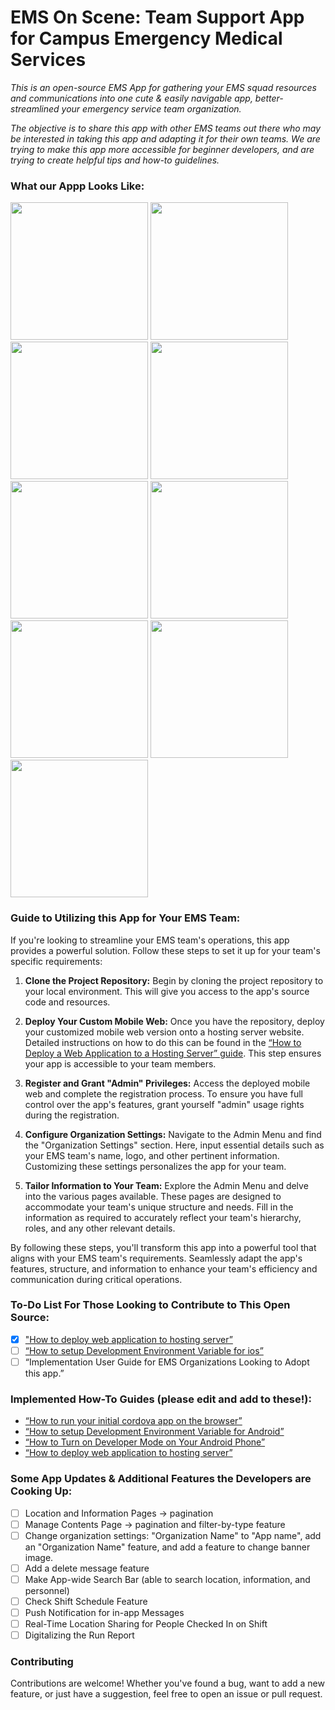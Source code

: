 # EMS On Scene: Team Support App for Campus Emergency Medical Services
*This is an open-source EMS App for gathering your EMS squad resources and communications into one cute & easily navigable app, better-streamlined your emergency service team organization.* 

*The objective is to share this app with other EMS teams out there who may be interested in taking this app and adapting it for their own teams. 
We are trying to make this app  more accessible for beginner developers, and are trying to create helpful tips and how-to guidelines.*

### What our Appp Looks Like:
<img src="./screenshots/screenshot001.png" style="width:220px;">   <img src="./screenshots/screenshot002.png" style="width:220px;">   <img src="./screenshots/check-in-screenshot.png" style="width:220px;">   <img src="./screenshots/check-in-screenshot2.png" style="width:220px;">   <img src="./screenshots/bag-check-screenshot.png" style="width:220px;">   <img src="./screenshots/see-whos-checked-in-screenshot.png" style="width:220px;">   <img src="./screenshots/personnel-screenshot.png" style="width:220px;">   <img src="./screenshots/personnel-details-screenshot.png" style="width:220px;">   <img src="./screenshots/location-lookup-screenshot.png" style="width:220px;">

### Guide to Utilizing this App for Your EMS Team:

If you're looking to streamline your EMS team's operations, this app provides a powerful solution. Follow these steps to set it up for your team's specific requirements:

1.  **Clone the Project Repository:** Begin by cloning the project repository to your local environment. This will give you access to the app's source code and resources.
    
2.  **Deploy Your Custom Mobile Web:** Once you have the repository, deploy your customized mobile web version onto a hosting server website. Detailed instructions on how to do this can be found in the [“How to Deploy a Web Application to a Hosting Server” guide](https://github.com/J-S-Lab/ems-on-scene/blob/main/web/ems-onscene/README.md). This step ensures your app is accessible to your team members.
    
3.  **Register and Grant "Admin" Privileges:** Access the deployed mobile web and complete the registration process. To ensure you have full control over the app's features, grant yourself "admin" usage rights during the registration.
    
4.  **Configure Organization Settings:** Navigate to the Admin Menu and find the "Organization Settings" section. Here, input essential details such as your EMS team's name, logo, and other pertinent information. Customizing these settings personalizes the app for your team.
    
5.  **Tailor Information to Your Team:** Explore the Admin Menu and delve into the various pages available. These pages are designed to accommodate your team's unique structure and needs. Fill in the information as required to accurately reflect your team's hierarchy, roles, and any other relevant details.
    

By following these steps, you'll transform this app into a powerful tool that aligns with your EMS team's requirements. Seamlessly adapt the app's features, structure, and information to enhance your team's efficiency and communication during critical operations.
  
### To-Do List For Those Looking to Contribute to This Open Source:
 - [x] ["How to deploy web application to hosting server”](https://github.com/J-S-Lab/ems-on-scene/blob/main/web/ems-onscene/README.md) 
 - [ ] [“How to setup Development Environment Variable for ios”](https://github.com/J-S-Lab/ems-on-scene/blob/main/cordova/emsoncall/ios.md)
 - [ ] “Implementation User Guide for EMS Organizations Looking to Adopt this app.”

### Implemented How-To Guides (please edit and add to these!):
* [“How to run your initial cordova app on the browser”](https://github.com/J-S-Lab/ems-on-scene/tree/main/cordova/emsoncall/browser.md)
* [“How to setup Development Environment Variable for Android”](https://github.com/J-S-Lab/ems-on-scene/blob/main/cordova/emsoncall/android.md)
* [“How to Turn on Developer Mode on Your Android Phone”](https://github.com/J-S-Lab/ems-on-scene/blob/main/cordova/emsoncall/android-developer-mode.md) 
* [“How to deploy web application to hosting server”](https://github.com/J-S-Lab/ems-on-scene/blob/main/web/ems-onscene/README.md)

### Some App Updates & Additional Features the Developers are Cooking Up:
 - [ ] Location and Information Pages -> pagination
 - [ ] Manage Contents Page -> pagination and filter-by-type feature
 - [ ] Change organization settings: "Organization Name" to "App name", add an "Organization Name" feature, and add a feature to change banner image.
 - [ ] Add a delete message feature
 - [ ] Make App-wide Search Bar (able to search location, information, and personnel)
 - [ ] Check Shift Schedule Feature
 - [ ] Push Notification for in-app Messages
 - [ ] Real-Time Location Sharing for People Checked In on Shift
 - [ ] Digitalizing the Run Report

### Contributing
Contributions are welcome! Whether you've found a bug, want to add a new feature, or just have a suggestion, feel free to open an issue or pull request.
